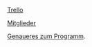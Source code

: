 [Trello](https://trello.com/b/zmeQ6Lt5/eckerhuberschickmair )

[Mitglieder](about_me.md) 

[Genaueres zum Programm](info.md).
